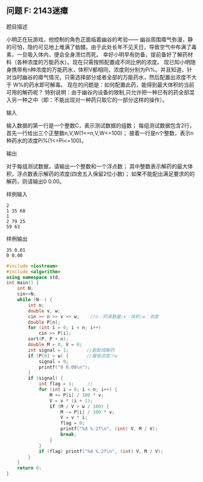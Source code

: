 ﻿问题 F: 2143迷瘴
------------

题目描述

小明正在玩游戏，他控制的角色正面临着幽谷的考验——
幽谷周围瘴气弥漫，静的可怕，隐约可见地上堆满了骷髅。由于此处长年不见天日，导致空气中布满了毒素，一旦吸入体内，便会全身溃烂而死。
幸好小明早有防备，提前备好了解药材料（各种浓度的万能药水）。现在只需按照配置成不同比例的浓度。
现已知小明随身携带有n种浓度的万能药水，体积V都相同，浓度则分别为Pi%。并且知道，针对当时幽谷的瘴气情况，只需选择部分或者全部的万能药水，然后配置出浓度不大于 W%的药水即可解毒。
现在的问题是：如何配置此药，能得到最大体积的当前可用的解药呢？
特别说明：由于幽谷内设备的限制,只允许把一种已有的药全部混入另一种之中（即：不能出现对一种药只取它的一部分这样的操作）。


输入

输入数据的第一行是一个整数C，表示测试数据的组数；
每组测试数据包含2行，首先一行给出三个正整数n,V,W(1<=n,V,W<=100)；
接着一行是n个整数，表示n种药水的浓度Pi%(1<=Pi<=100)。


输出

对于每组测试数据，请输出一个整数和一个浮点数；
其中整数表示解药的最大体积，浮点数表示解药的浓度(四舍五入保留2位小数)；
如果不能配出满足要求的的解药，则请输出0 0.00。


样例输入

```
2
1 35 68
1 
2 79 25
59 63 
```

样例输出

```
35 0.01
0 0.00
```

```C++
#include <iostream>
#include <algorithm>
using namespace std;
int main() {
    int N;
    cin>>N;
    while (N--) {
        int n;
        double v, w;
        cin >> n >> v >> w;    //n：药液数量;v：体积;w：浓度
        double P[n];
        for (int i = 0; i < n; i++)
            cin >> P[i];
        sort(P, P + n);
        double M = 0, V = 0;
        int signal = 1;　　　　//能配成解药
        if (P[0] > w) {　　　　//最低浓度＞w
            signal = 0;
            printf("0 0.00\n");
        }
        if (signal) {
            int flag = 1;     // 
            for (int i = 0; i < n; i++) {
                M += P[i] / 100 * v;
                V = v * (i + 1);
                if (M / V > w / 100) {
                    M -= P[i] / 100 * v;
                    V = v * i;
                    flag = 0;
                    printf("%d %.2f\n", (int) V, M / V);
                    break;
                }
            }
            if (flag) printf("%d %.2f\n", (int) V, M / V);
        }
    }
    return 0;
}
```